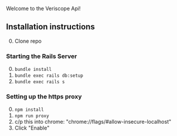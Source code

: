 Welcome to the Veriscope Api!

## Installation instructions
  
  0. Clone repo

### Starting the Rails Server

  0. `bundle install`
  0. `bundle exec rails db:setup`
  0. `bundle exec rails s`

### Setting up the https proxy

  0. `npm install`
  0. `npm run proxy`
  0. c/p this into chrome: "chrome://flags/#allow-insecure-localhost"
  0. Click "Enable"
